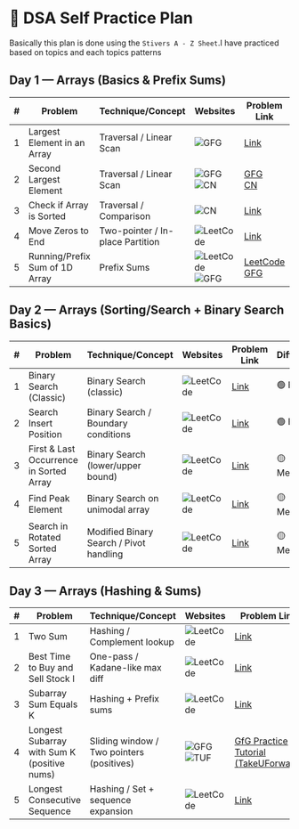 # 📘 DSA Self Practice Plan
Basically this plan is done using the `Stivers A - Z Sheet`.I have practiced based on topics and each topics patterns 
## Day 1 — Arrays (Basics & Prefix Sums)

| #  | Problem                        | Technique/Concept                | Websites                                                                                                   | Problem Link                                                                                              | Difficulty |
|----|--------------------------------|----------------------------------|-----------------------------------------------------------------------------------------------------------|-----------------------------------------------------------------------------------------------------------|------------|
| 1  | Largest Element in an Array    | Traversal / Linear Scan          | ![GFG](https://img.shields.io/badge/-GeeksforGeeks-darkgreen?logo=geeksforgeeks&logoColor=white)          | [Link](https://www.geeksforgeeks.org/problems/largest-element-in-array4009/)                             | 🟢 Easy    |
| 2  | Second Largest Element         | Traversal / Linear Scan          | ![GFG](https://img.shields.io/badge/-GeeksforGeeks-darkgreen?logo=geeksforgeeks&logoColor=white) <br> ![CN](https://img.shields.io/badge/-Coding%20Ninjas-orange?logo=codemagic&logoColor=white) | [GFG](https://www.geeksforgeeks.org/problems/second-largest3735/1) <br> [CN](https://www.naukri.com/code360/problems/second-largest-element-in-the-array_873375) | 🟢 Easy    |
| 3  | Check if Array is Sorted       | Traversal / Comparison           | ![CN](https://img.shields.io/badge/-Coding%20Ninjas-orange?logo=codemagic&logoColor=white)                 | [Link](https://www.naukri.com/code360/problems/ninja-and-the-sorted-check_6581957?leftPanelTabValue=PROBLEM) | 🟢 Easy    |
| 4  | Move Zeros to End              | Two-pointer / In-place Partition | ![LeetCode](https://img.shields.io/badge/-LeetCode-black?logo=leetcode&logoColor=yellow)                   | [Link](https://leetcode.com/problems/move-zeroes/description/)                                            | 🟢 Easy    |
| 5  | Running/Prefix Sum of 1D Array | Prefix Sums                      | ![LeetCode](https://img.shields.io/badge/-LeetCode-black?logo=leetcode&logoColor=yellow) <br> ![GFG](https://img.shields.io/badge/-GeeksforGeeks-darkgreen?logo=geeksforgeeks&logoColor=white) | [LeetCode](https://leetcode.com/problems/running-sum-of-1d-array/description/) <br> [GFG](https://www.geeksforgeeks.org/problems/1-d-prefix-sum/1) | 🟢 Easy    |



## Day 2 — Arrays (Sorting/Search + Binary Search Basics)

| #  | Problem                                    | Technique/Concept                      | Websites                                                                 | Problem Link | Difficulty |
|----|--------------------------------------------|----------------------------------------|--------------------------------------------------------------------------|--------------|------------|
| 1  | Binary Search (Classic)                   | Binary Search (classic)                 | ![LeetCode](https://img.shields.io/badge/-LeetCode-black?logo=leetcode&logoColor=yellow) | [Link](https://leetcode.com/problems/binary-search/description/) | 🟢 Easy |
| 2  | Search Insert Position                     | Binary Search / Boundary conditions     | ![LeetCode](https://img.shields.io/badge/-LeetCode-black?logo=leetcode&logoColor=yellow) | [Link](https://leetcode.com/problems/search-insert-position/description/) | 🟢 Easy |
| 3  | First & Last Occurrence in Sorted Array    | Binary Search (lower/upper bound)       | ![LeetCode](https://img.shields.io/badge/-LeetCode-black?logo=leetcode&logoColor=yellow) | [Link](https://leetcode.com/problems/find-first-and-last-position-of-element-in-sorted-array/) | 🟡 Medium |
| 4  | Find Peak Element                          | Binary Search on unimodal array         | ![LeetCode](https://img.shields.io/badge/-LeetCode-black?logo=leetcode&logoColor=yellow) | [Link](https://leetcode.com/problems/find-peak-element/description/) | 🟡 Medium |
| 5  | Search in Rotated Sorted Array             | Modified Binary Search / Pivot handling | ![LeetCode](https://img.shields.io/badge/-LeetCode-black?logo=leetcode&logoColor=yellow) | [Link](https://leetcode.com/problems/search-in-rotated-sorted-array/description/) | 🟡 Medium |


## Day 3 — Arrays (Hashing & Sums)

| #  | Problem                                       | Technique/Concept                        | Websites                                                                                                              | Problem Link                                                                                                                                            | Difficulty |
|----|-----------------------------------------------|------------------------------------------|-----------------------------------------------------------------------------------------------------------------------|---------------------------------------------------------------------------------------------------------------------------------------------------------|------------|
| 1  | Two Sum                                       | Hashing / Complement lookup              | ![LeetCode](https://img.shields.io/badge/-LeetCode-black?logo=leetcode&logoColor=yellow)                              | [Link](https://leetcode.com/problems/two-sum/)                                                                                                          | 🟢 Easy    |
| 2  | Best Time to Buy and Sell Stock I             | One-pass / Kadane-like max diff          | ![LeetCode](https://img.shields.io/badge/-LeetCode-black?logo=leetcode&logoColor=yellow)                              | [Link](https://leetcode.com/problems/best-time-to-buy-and-sell-stock/)                                                                                   | 🟢 Easy    |
| 3  | Subarray Sum Equals K                         | Hashing + Prefix sums                     | ![LeetCode](https://img.shields.io/badge/-LeetCode-black?logo=leetcode&logoColor=yellow)                              | [Link](https://leetcode.com/problems/subarray-sum-equals-k/)                                                                                             | 🟡 Medium  |
| 4  | Longest Subarray with Sum K (positive nums)   | Sliding window / Two pointers (positives) | ![GFG](https://img.shields.io/badge/-GeeksforGeeks-darkgreen?logo=geeksforgeeks&logoColor=white) <br> ![TUF](https://img.shields.io/badge/-TakeUForward-blue) | [GfG Practice](https://www.geeksforgeeks.org/problems/longest-sub-array-with-sum-k0809/1) <br> [Tutorial (TakeUForward)](https://takeuforward.org/data-structure/longest-subarray-with-given-sum-k/) | 🟡 Medium  |
| 5  | Longest Consecutive Sequence                   | Hashing / Set + sequence expansion       | ![LeetCode](https://img.shields.io/badge/-LeetCode-black?logo=leetcode&logoColor=yellow)                              | [Link](https://leetcode.com/problems/longest-consecutive-sequence/)                                                                                       | 🟡 Medium  |
